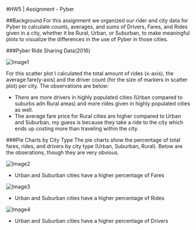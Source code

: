 #HW5 | Assignment - Pyber

##Background
For this assignment we organized our rider and city data for Pyber to calculate counts, averages, and sums of Drivers, Fares, and Rides given in a city, whether it be Rural, Urban, or Suburban, to make meaningful plots to visualize the differences in the use of Pyber in those cities.

###Pyber Ride Sharing Data(2016)

![Image1](https://github.com/ivvyami/HW5_Pyber/Pyber_Ride_Sharing_Data_isoto.png)

For this scatter plot I calculated the total amount of rides (x-axis), the average fare(y-axis) and the driver count (for the size of markers in scatter plot) per city. The observations are below:
* There are more drivers in highly populated cities (Urban compared to suburbs adn Rural areas) and more rides given in highly populated cities as well.
* The average fare price for Rural cities are higher compared to Urban and Suburban, my guess is because they take a ride to the city which ends up costing more than traveling within the city.

###Pie Charts by City Type
The pie charts show the percentage of total fares, rides, and drivers by city type (Urban, Suburban, Rural). Below are the obserations, though they are very obvious.

![Image2](https://github.com/ivvyami/HW5_Pyber/percent_of_Total_Fares_isoto.png)
* Urban and Suburban cities have a higher percentage of Fares

![Image3](https://github.com/ivvyami/HW5_Pyber/percent_of_Total_Rides_isoto.png)
* Urban and Suburban cities have a higher percentage of Rides

![Image4](https://github.com/ivvyami/HW5_Pyber/percent_of_Total_Drivers_isoto.png)
* Urban and Suburban cities have a higher percentage of Drivers
